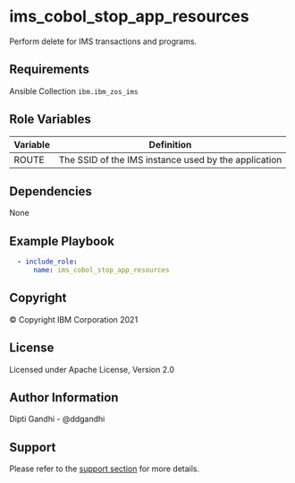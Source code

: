 ims_cobol_stop_app_resources
=========

Perform delete for IMS transactions and programs.

Requirements
------------

Ansible Collection `ibm.ibm_zos_ims`

Role Variables
--------------

| Variable                   | Definition                                                                                                                                                          |
|----------------------------|---------------------------------------------------------------------------------------------------------------------------------------------------------------------|
| ROUTE                      | The SSID of the IMS instance used by the application                                                                                                                        |

Dependencies
------------

None


Example Playbook
----------------

```yaml
  - include_role:
      name: ims_cobol_stop_app_resources
```

Copyright
---------

© Copyright IBM Corporation 2021

License
-------

Licensed under Apache License, Version 2.0

Author Information
------------------

Dipti Gandhi - @ddgandhi

Support
-------

Please refer to the [support section](https://github.com/IBM/z_ansible_collections_samples/blob/master/README.md#support) for more details.
